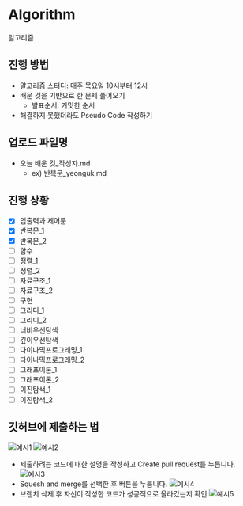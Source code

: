 # Algorithm
알고리즘

## 진행 방법
- 알고리즘 스터디: 매주 목요일 10시부터 12시
- 배운 것을 기반으로 한 문제 풀어오기
  - 발표순서: 커밋한 순서
- 해결하지 못했더라도 Pseudo Code 작성하기

## 업로드 파일명
- 오늘 배운 것_작성자.md
  - ex) 반복문_yeonguk.md

## 진행 상황
- [X] 입출력과 제어문
- [X] 반복문_1
- [X] 반복문_2
- [ ] 함수
- [ ] 정렬_1
- [ ] 정렬_2
- [ ] 자료구조_1
- [ ] 자료구조_2
- [ ] 구현
- [ ] 그리디_1
- [ ] 그리디_2
- [ ] 너비우선탐색
- [ ] 깊이우선탐색
- [ ] 다이나믹프로그래밍_1
- [ ] 다이나믹프로그래밍_2
- [ ] 그래프이론_1
- [ ] 그래프이론_2
- [ ] 이진탐색_1
- [ ] 이진탐색_2

## 깃허브에 제출하는 법
![예시1](https://user-images.githubusercontent.com/54111883/147860369-762e54f4-ed59-46af-9e49-4ee043d23014.PNG)
![예시2](https://user-images.githubusercontent.com/54111883/147860370-bca501a5-26eb-4ada-acd4-84f354225bf9.PNG)
- 제출하려는 코드에 대한 설명을 작성하고 Create pull request를 누릅니다.
![예시3](https://user-images.githubusercontent.com/54111883/147860333-385d0c65-a62c-40f4-81a0-ab85c8d25e8a.PNG)
- Squesh and merge를 선택한 후 버튼을 누릅니다.
![예시4](https://user-images.githubusercontent.com/54111883/147860334-065aa1fc-f025-4f92-8c04-19dd6b1cb7c5.PNG)
- 브랜치 삭제 후 자신이 작성한 코드가 성공적으로 올라갔는지 확인
![예시5](https://user-images.githubusercontent.com/54111883/147860335-3e653bea-e6de-4521-b6ba-54b08c64982a.PNG)

